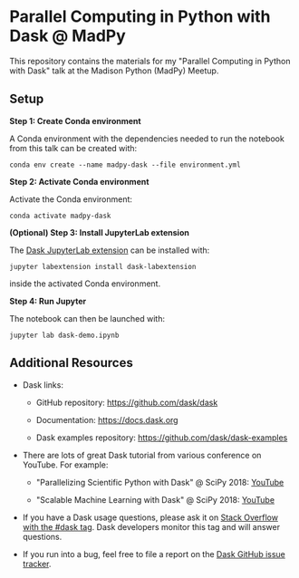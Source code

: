 # Parallel Computing in Python with Dask @ MadPy

This repository contains the materials for my "Parallel Computing in Python with Dask" talk at the Madison Python (MadPy) Meetup. 


## Setup

**Step 1: Create Conda environment**

A Conda environment with the dependencies needed to run the notebook from this talk can be created with:

```terminal
conda env create --name madpy-dask --file environment.yml
```

**Step 2: Activate Conda environment**

Activate the Conda environment:

```terminal
conda activate madpy-dask
```

**(Optional) Step 3: Install JupyterLab extension**

The [Dask JupyterLab extension](https://github.com/dask/dask-labextension) can be installed with:

```terminal
jupyter labextension install dask-labextension
```

inside the activated Conda environment.

**Step 4: Run Jupyter**

The notebook can then be launched with:

```terminal
jupyter lab dask-demo.ipynb
```

## Additional Resources

- Dask links:

    - GitHub repository: https://github.com/dask/dask

    - Documentation: https://docs.dask.org

    - Dask examples repository: https://github.com/dask/dask-examples

- There are lots of great Dask tutorial from various conference on YouTube. For example:

    - "Parallelizing Scientific Python with Dask" @ SciPy 2018: [YouTube](https://www.youtube.com/watch?v=mqdglv9GnM8)
    
    - "Scalable Machine Learning with Dask" @ SciPy 2018: [YouTube](https://www.youtube.com/watch?v=ccfsbuqsjgI)

- If you have a Dask usage questions, please ask it on [Stack Overflow with the #dask tag](https://stackoverflow.com/questions/tagged/dask). Dask developers monitor this tag and will answer questions.

- If you run into a bug, feel free to file a report on the [Dask GitHub issue tracker](https://github.com/dask/dask/issues).
